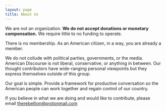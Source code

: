 ```yaml
---
layout: page
title: About Us
---
```

We are not an organization. __We do not accept donations or monetary compensation.__ We require little to no funding to operate.
<p class="message">
There is no membership. As an American citizen, in a way, you are already a member.
</p>
We do not collude with political parties, governments, or the media. American Discourse is not liberal, conservative, or anything in between. Our thought contributors have wide-ranging personal viewpoints but they express themselves outside of this group.

Our goal is simple. Provide a framework for productive conversation so the American people can work together and regain control of our country.

If you believe in what we are doing and would like to contribute, please email <therebellion@protonmail.com>
